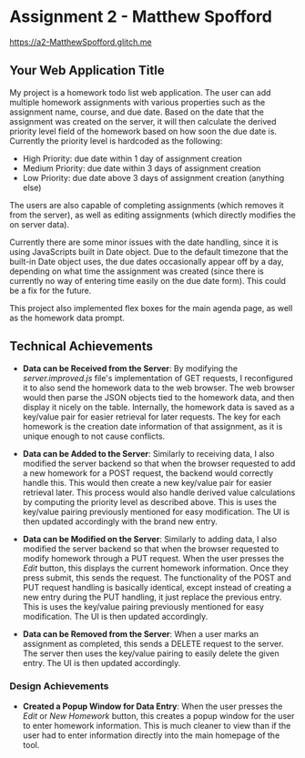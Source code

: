 # Assignment 2 - Matthew Spofford

<https://a2-MatthewSpofford.glitch.me>

## Your Web Application Title

My project is a homework todo list web application. The user can add multiple homework assignments with various properties such as the assignment name, course, and due date. Based on the date that the assignment was created on the server, it will then calculate the derived priority level field of the homework based on how soon the due date is. Currently the priority level is hardcoded as the following:

- High Priority: due date within 1 day of assignment creation
- Medium Priority: due date within 3 days of assignment creation
- Low Priority: due date above 3 days of assignment creation (anything else)

The users are also capable of completing assignments (which removes it from the server), as well as editing assignments (which directly modifies the on server data).

Currently there are some minor issues with the date handling, since it is using JavaScripts built in Date object. Due to the default timezone that the built-in Date object uses, the due dates occasionally appear off by a day, depending on what time the assignment was created (since there is currently no way of entering time easily on the due date form). This could be a fix for the future.

This project also implemented flex boxes for the main agenda page, as well as the homework data prompt.

## Technical Achievements

- **Data can be Received from the Server**: By modifying the *server.improved.js* file's implementation of GET requests, I reconfigured it to also send the homework data to the web browser. The web browser would then parse the JSON objects tied to the homework data, and then display it nicely on the table. Internally, the homework data is saved as a key/value pair for easier retrieval for later requests. The key for each homework is the creation date information of that assignment, as it is unique enough to not cause conflicts.

- **Data can be Added to the Server**: Similarly to receiving data, I also modified the server backend so that when the browser requested to add a new homework for a POST request, the backend would correctly handle this. This would then create a new key/value pair for easier retrieval later. This process would also handle derived value calculations by computing the priority level as described above. This is uses the key/value pairing previously mentioned for easy modification. The UI is then updated accordingly with the brand new entry.

- **Data can be Modified on the Server**: Similarly to adding data, I also modified the server backend so that when the browser requested to modify homework through a PUT request. When the user presses the *Edit* button, this displays the current homework information. Once they press submit, this sends the request. The functionality of the POST and PUT request handling is basically identical, except instead of creating a new entry during the PUT handling, it just replace the previous entry. This is uses the key/value pairing previously mentioned for easy modification. The UI is then updated accordingly.

- **Data can be Removed from the Server**: When a user marks an assignment as completed, this sends a DELETE request to the server. The server then uses the key/value pairing to easily delete the given entry. The UI is then updated accordingly.

### Design Achievements

- **Created a Popup Window for Data Entry**: When the user presses the *Edit* or *New Homework* button, this creates a popup window for the user to enter homework information. This is much cleaner to view than if the user had to enter information directly into the main homepage of the tool.
